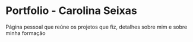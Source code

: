 # Portfolio - Carolina Seixas
Página pessoal que reúne os projetos que fiz, detalhes sobre mim e sobre minha formação
